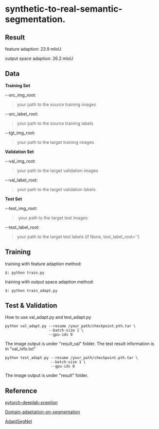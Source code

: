 # synthetic-to-real-semantic-segmentation.

## Result

feature adaption: 23.9 mIoU

output space adaption: 26.2 mIoU

## Data

**Training Set**

--src_img_root: 

>your path to the source training images 

--src_label_root:

>your path to the source training labels

--tgt_img_root:

> your path to the target training images 

**Validation Set**

--val_img_root:

> your path to the target validation images 

--val_label_root:

> your path to the target validation labels

**Test Set**

--test_img_root:

> ​	your path to the target test images 

--test_label_root:

>    your path to the target test labels (if None, test_label_root='')

## Training

training with feature adaption method:

`$: python train.py`

training with output space adaption method:

`$: python train_adapt.py`

## Test & Validation

How to use val_adapt.py and test_adapt.py

```
python val_adapt.py --resume /your_path/checkpoint.pth.tar \
                    --batch-size 1 \
                    --gpu-ids 0
```

The image output is under "result_val" folder. The test result information is in "val_info.txt"

```
python test_adapt.py --resume /your_path/checkpoint.pth.tar \
                     --batch-size 1 \
                     --gpu-ids 0
```


The image output is under "result" folder.

## Reference

[pytorch-deeplab-xception](https://github.com/jfzhang95/pytorch-deeplab-xception)

[Domain-adaptation-on-segmentation](https://github.com/stu92054/Domain-adaptation-on-segmentation)

[AdaptSegNet](https://github.com/wasidennis/AdaptSegNet)

